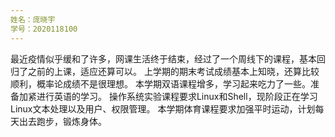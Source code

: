 ```yaml
---
姓名：庞晓宇
学号：2020118100
---
```


最近疫情似乎缓和了许多，网课生活终于结束，经过了一个周线下的课程，基本回归了之前的上课，适应还算可以。
上学期的期末考试成绩基本上知晓，还算比较顺利，概率论成绩不是很理想。
本学期双语课程增多，学习起来吃力了一些。准备加紧进行英语的学习。
操作系统实验课程要求Linux和Shell，现阶段正在学习Linux文本处理以及用户、权限管理。
本学期体育课程要求加强平时运动，计划每天出去跑步，锻炼身体。

